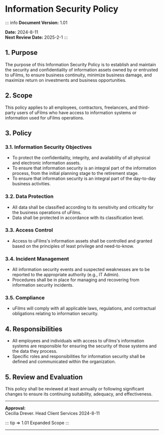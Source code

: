# Information Security Policy

::: info <Badge type="tip" text="Document Data:" />
**Document Version:** 1.01

**Date:** 2024-8-11  
**Next Review Date:** 2025-2-1
:::

## 1. Purpose

The purpose of this Information Security Policy is to establish and maintain the security and confidentiality of information assets owned by or entrusted to uFilms, to ensure business continuity, minimize business damage, and maximize return on investments and business opportunities.

## 2. Scope

This policy applies to all employees, contractors, freelancers, and third-party users of uFilms who have access to information systems or information used for uFilms operations.

## 3. Policy

### 3.1. Information Security Objectives

- To protect the confidentiality, integrity, and availability of all physical and electronic information assets.
- To ensure that information security is an integral part of the information process, from the initial planning stage to the retirement stage.
- To ensure that information security is an integral part of the day-to-day business activities.

### 3.2. Data Protection

- All data shall be classified according to its sensitivity and criticality for the business operations of uFilms.
- Data shall be protected in accordance with its classification level.

### 3.3. Access Control

- Access to uFilms's information assets shall be controlled and granted based on the principles of least privilege and need-to-know.

### 3.4. Incident Management

- All information security events and suspected weaknesses are to be reported to the appropriate authority (e.g., IT Admin).
- Procedures shall be in place for managing and recovering from information security incidents.

### 3.5. Compliance

- uFilms will comply with all applicable laws, regulations, and contractual obligations relating to information security.

## 4. Responsibilities

- All employees and individuals with access to uFilms's information systems are responsible for ensuring the security of those systems and the data they process.
- Specific roles and responsibilities for information security shall be defined and communicated within the organization.

## 5. Review and Evaluation

This policy shall be reviewed at least annually or following significant changes to ensure its continuing suitability, adequacy, and effectiveness.

---

**Approval:**  
Cecilia Drever. Head Client Services
2024-8-11

::: tip => 1.01
Expanded Scope
:::

---
